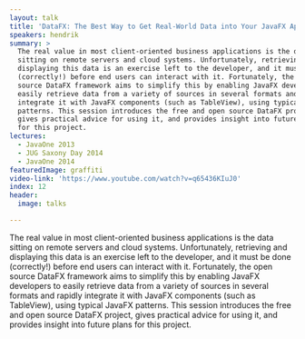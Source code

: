 ```yaml
---
layout: talk
title: 'DataFX: The Best Way to Get Real-World Data into Your JavaFX Application'
speakers: hendrik
summary: >
  The real value in most client-oriented business applications is the data
  sitting on remote servers and cloud systems. Unfortunately, retrieving and
  displaying this data is an exercise left to the developer, and it must be done
  (correctly!) before end users can interact with it. Fortunately, the open
  source DataFX framework aims to simplify this by enabling JavaFX developers to
  easily retrieve data from a variety of sources in several formats and rapidly
  integrate it with JavaFX components (such as TableView), using typical JavaFX
  patterns. This session introduces the free and open source DataFX project,
  gives practical advice for using it, and provides insight into future plans
  for this project.
lectures:
  - JavaOne 2013
  - JUG Saxony Day 2014
  - JavaOne 2014
featuredImage: graffiti
video-link: 'https://www.youtube.com/watch?v=q65436KIuJ0'
index: 12
header:
  image: talks

---
```


The real value in most client-oriented business applications is the data sitting on remote servers and cloud systems. Unfortunately, retrieving and displaying this data is an exercise left to the developer, and it must be done (correctly!) before end users can interact with it. Fortunately, the open source DataFX framework aims to simplify this by enabling JavaFX developers to easily retrieve data from a variety of sources in several formats and rapidly integrate it with JavaFX components (such as TableView), using typical JavaFX patterns. This session introduces the free and open source DataFX project, gives practical advice for using it, and provides insight into future plans for this project.
